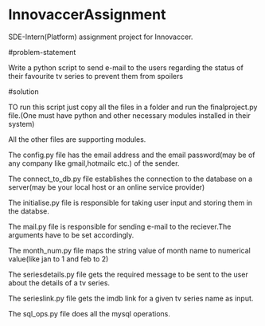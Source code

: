 # InnovaccerAssignment
SDE-Intern(Platform) assignment project for Innovaccer.

#problem-statement

Write a python script to send e-mail to the users regarding the status of their favourite tv series to prevent them from spoilers

#solution

TO run this script just copy all the files in a folder and run the finalproject.py file.(One must have python and other necessary modules installed in their system)

All the other files are supporting modules.

The config.py file has the email address and the email password(may be of any company like gmail,hotmailc etc.) of the sender.

The connect_to_db.py file establishes the connection to the database on a server(may be your local host or an online service provider)

The initialise.py file is responsible for taking user input and storing them in the databse.

The mail.py file is responsible for sending e-mail to the reciever.The arguments have to be set accordingly.

The month_num.py file maps the string value of month name to numerical value(like jan to 1 and feb to 2)

The seriesdetails.py file gets the required message to be sent to the user about the details of a tv series.

The serieslink.py file gets the imdb link for a given tv series name as input.

The sql_ops.py file does all the mysql operations.
